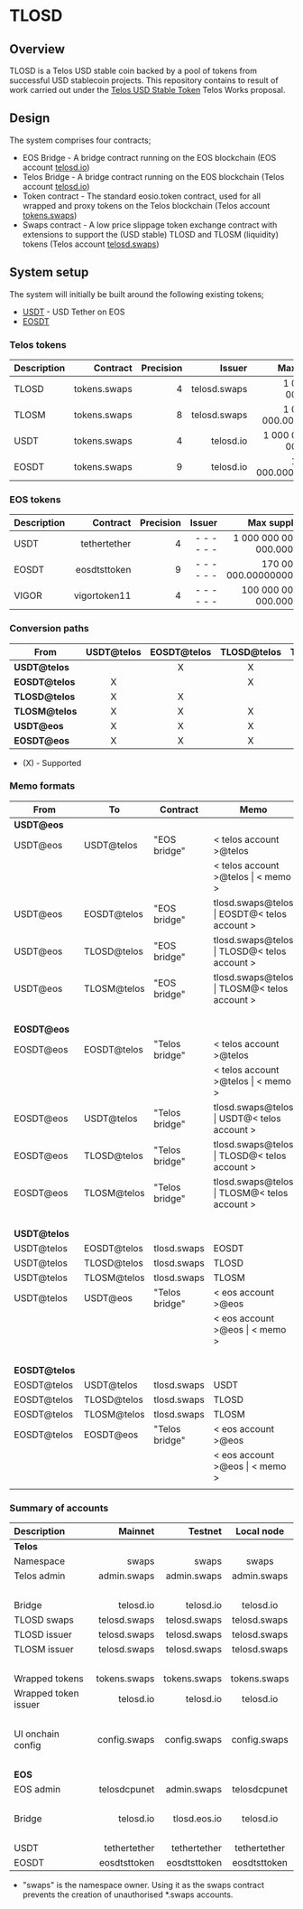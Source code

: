# TLOSD

## Overview

TLOSD is a Telos USD stable coin backed by a pool of tokens from successful USD stablecoin projects. This repository contains to result of work carried out under the [Telos USD Stable Token](https://chainspector.io/governance/telos-works/5a2g1zy5r3vq) Telos Works proposal.

## Design

The system comprises four contracts;
* EOS Bridge - A bridge contract running on the EOS blockchain (EOS account [telosd.io](https://bloks.io/account/telosd.io))
* Telos Bridge - A bridge contract running on the EOS blockchain (Telos account [telosd.io](https://telos.bloks.io/account/telosd.io))
* Token contract - The standard eosio.token contract, used for all wrapped and proxy tokens on the Telos blockchain (Telos account [tokens.swaps](https://telos.bloks.io/account/tokens.swaps))
* Swaps contract - A low price slippage token exchange contract with extensions to support the (USD stable) TLOSD and TLOSM (liquidity) tokens (Telos account [telosd.swaps](https://telos.bloks.io/account/telos.swaps))

## System setup

The system will initially be built around the following existing tokens;
* [USDT](https://bloks.io/tokens/USDT-eos-tethertether) - USD Tether on EOS
* [EOSDT](https://bloks.io/tokens/EOSDT-eos-eosdtsttoken)

### Telos tokens

| Description | Contract     | Precision | Issuer       | Max supply                  |
|:----------- | ------------:| ---------:| ------------:| ---------------------------:|
| TLOSD       | tokens.swaps | 4         | telosd.swaps |     1 000 000 000.0000      |
| TLOSM       | tokens.swaps | 8         | telosd.swaps |     1 000 000 000.00000000  |
| USDT        | tokens.swaps | 4         |    telosd.io | 1 000 000 000 000.0000      |
| EOSDT       | tokens.swaps | 9         |    telosd.io |       170 000 000.000000000 |

### EOS tokens

| Description | Contract     | Precision | Issuer       | Max supply                  |
|:----------- | ------------:| ---------:| ------------:| ---------------------------:|
| USDT        | tethertether | 4         | - - - - - -  | 1 000 000 000 000.0000      |
| EOSDT       | eosdtsttoken | 9         | - - - - - -  |       170 000 000.000000000 |
| VIGOR       | vigortoken11 | 4         | - - - - - -  |   100 000 000 000.0000      |

### Conversion paths

| From            | USDT@telos | EOSDT@telos | TLOSD@telos | TLOSM@telos | USDT@eos  | EOSDT@eos |
| --------------- |:----------:|:-----------:|:-----------:|:-----------:|:---------:|:---------:|
| **USDT@telos**  |            | X           | X           | X           | X         |  X        |
| **EOSDT@telos** | X          |             | X           | X           | X         |  X        |
| **TLOSD@telos** | X          | X           |             | X           |           |           |
| **TLOSM@telos** | X          | X           | X           |             |           |           |
| **USDT@eos**    | X          | X           | X           | X           |           |           |
| **EOSDT@eos**   | X          | X           | X           | X           |           |           |

* (X) - Supported

### Memo formats

| From            | To          | Contract       | Memo                                             |
| --------------- | ----------- | -------------- | ------------------------------------------------ |
| **USDT@eos**    |             |                |                                                  |
| USDT@eos        | USDT@telos  | "EOS bridge"   | < telos account >@telos                          |
|                 |             |                | < telos account >@telos &#124; < memo >          |
| USDT@eos        | EOSDT@telos | "EOS bridge"   | tlosd.swaps@telos &#124; EOSDT@< telos account > |
| USDT@eos        | TLOSD@telos | "EOS bridge"   | tlosd.swaps@telos &#124; TLOSD@< telos account > |
| USDT@eos        | TLOSM@telos | "EOS bridge"   | tlosd.swaps@telos &#124; TLOSM@< telos account > |
| &nbsp;          |             |                |                                                  |
| **EOSDT@eos**   |             |                |                                                  |
| EOSDT@eos       | EOSDT@telos | "Telos bridge" | < telos account >@telos                          |
|                 |             |                | < telos account >@telos &#124; < memo >          |
| EOSDT@eos       | USDT@telos  | "Telos bridge" | tlosd.swaps@telos &#124; USDT@< telos account >  |
| EOSDT@eos       | TLOSD@telos | "Telos bridge" | tlosd.swaps@telos &#124; TLOSD@< telos account > |
| EOSDT@eos       | TLOSM@telos | "Telos bridge" | tlosd.swaps@telos &#124; TLOSM@< telos account > |
| &nbsp;          |             |                |                                                  |
| **USDT@telos**  |             |                |                                                  |
| USDT@telos      | EOSDT@telos | tlosd.swaps    | EOSDT                                            |
| USDT@telos      | TLOSD@telos | tlosd.swaps    | TLOSD                                            |
| USDT@telos      | TLOSM@telos | tlosd.swaps    | TLOSM                                            |
| USDT@telos      | USDT@eos    | "Telos bridge" | < eos account >@eos                              |
|                 |             |                | < eos account >@eos &#124; < memo >              |
| &nbsp;          |             |                |                                                  |
| **EOSDT@telos** |             |                |                                                  |
| EOSDT@telos     | USDT@telos  | tlosd.swaps    | USDT                                             |
| EOSDT@telos     | TLOSD@telos | tlosd.swaps    | TLOSD                                            |
| EOSDT@telos     | TLOSM@telos | tlosd.swaps    | TLOSM                                            |
| EOSDT@telos     | EOSDT@eos   | "Telos bridge" | < eos account >@eos                              |
|                 |             |                | < eos account >@eos &#124; < memo >              |
|                 |             |                |                                                  |

### Summary of accounts

| Description          | Mainnet      | Testnet       | Local node   |
|:-------------------- | ------------:| -------------:|:------------:|
| **Telos**            |              |               |              |
| Namespace            |        swaps |         swaps |        swaps |
| Telos admin          |  admin.swaps |   admin.swaps |  admin.swaps |
| &nbsp;               |              |               |              |
| Bridge               |    telosd.io |     telosd.io |    telosd.io |
| TLOSD swaps          | telosd.swaps |  telosd.swaps | telosd.swaps |
| TLOSD issuer         | telosd.swaps |  telosd.swaps | telosd.swaps |
| TLOSM issuer         | telosd.swaps |  telosd.swaps | telosd.swaps |
| &nbsp;               |              |               |              |
| Wrapped tokens       | tokens.swaps |  tokens.swaps | tokens.swaps |
| Wrapped token issuer |    telosd.io |     telosd.io |    telosd.io |
| &nbsp;               |              |               |              |
| UI onchain config    | config.swaps |  config.swaps | config.swaps |
| &nbsp;               |              |               |              |
| **EOS**              |              |               |              |
| EOS admin            | telosdcpunet |   admin.swaps | telosdcpunet |
| &nbsp;               |              |               |              |
| Bridge               |    telosd.io |  tlosd.eos.io |    telosd.io |
| &nbsp;               |              |               |              |
| USDT                 | tethertether |  tethertether | tethertether |
| EOSDT                | eosdtsttoken |  eosdtsttoken | eosdtsttoken |

* "swaps" is the namespace owner. Using it as the swaps contract prevents the creation of unauthorised *.swaps accounts.

